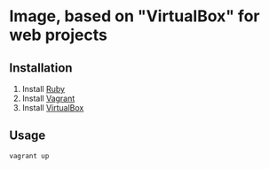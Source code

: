 Image, based on "VirtualBox" for web projects
==============================================

Installation
------------

1. Install [Ruby]()
2. Install [Vagrant]()
3. Install [VirtualBox]()

Usage
-----

    vagrant up










